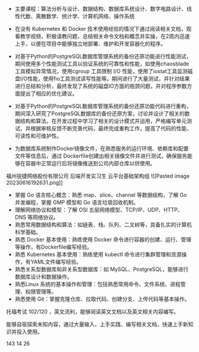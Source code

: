 
- 主要课程：算法分析与设计、数据结构、数据库系统设计、数字电路设计、线性代数、离散数学、统计学、计算机网络、操作系统


- 在没有 Kubernetes 和 Docker 技术使用经验的情况下通过阅读相关文档，观看教学视频，积极请教问题，总结相关命令文档和概念并实操，在2周内迅速上手，以便在项目中能够独立地部署、维护和开发容器化的程序。
- 对基于Python的PostgreSQL数据库管理系统的备份还原功能进行性能测试，期间使用多个性能测试工具以验证系统的可靠性和性能，如使用chaosblade 工具模拟异常情况，使用cgroup 工具限制 I/O 性能，使用了iostat工具监测磁盘I/O性能，使用fio工具测试读写性能等。期间进行了大量测试，并针对结果进行总结和分析，最终发现了系统的磁盘IO方面的瓶颈问题，并对程序参数方面提出了相应的优化建议。
- 对基于Python的PostgreSQL数据库管理系统的备份还原功能代码进行重构，期间深入研究了PostgreSQL数据库的备份还原方案，讨论并设计了相关的数据结构和算法。在开发过程中学习了相关的设计模式并运用，严格编写单元测试，并根据审核反馈不断完善代码，最终完成重构工作，提高了代码的性能、可读性和可维护性。
- 为数据库系统制作Docker镜像文件，在熟悉服务的运行环境、依赖库和配置文件等信息后，通过 Dockerfile创建出相关镜像文件并进行测试，确保服务能够在容器中正常运行后将镜像推送到公司内部仓库以供使用。

福州锐捷网络股份有限公司 后端开发实习生 云平台基础架构组
![[Pasted image 20230616192631.png]]


- 掌握 Go 语言核心概念：熟悉 map、slice、channel 等数据结构，了解 Go 并发编程，掌握 GMP 模型和 Go 语言垃圾回收机制。
- 理解网络协议和模型：了解 OSI 五层网络模型、TCP/IP、UDP、HTTP、DNS 等网络协议。
- 熟悉常用数据结构和算法：如链表、栈、队列、二叉树等，具备扎实的计算机科学基础。
- 熟悉 Docker 基本使用：熟练使用 Docker 命令进行容器的创建、运行、管理等操作，有Dockerfile编写经验。
- 熟悉 Kubernetes 基本使用：熟练使用 kubectl 命令进行集群管理和资源操作，有YAML文件编写经验。
- 熟悉关系型数据库和非关系型数据库：如 MySQL、PostgreSQL，能够进行数据库设计和数据操作。
- 熟悉Linux 系统的基本操作和管理：包括熟悉常用命令、文件系统、进程管理、权限管理等。
- 熟悉使用 Git：掌握克隆仓库、拉取代码、创建分支、上传代码等基本操作。

托福考试 102/120 ，英文流利，能够阅读英文文档以及英文相关内容编写。

能够自驱探索未知内容，通过大量输入、上手实践、编写相关文档，快速上手新知识并投入使用。

143 14 26